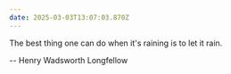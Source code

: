 ```yaml
---
date: 2025-03-03T13:07:03.870Z
---
```


The best thing one can do when it's raining is to let it rain.

-- Henry Wadsworth Longfellow